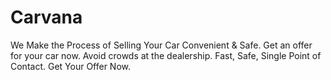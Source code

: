 # Carvana
We Make the Process of Selling Your Car Convenient &amp; Safe. Get an offer for your car now. Avoid crowds at the dealership. Fast, Safe, Single Point of Contact. Get Your Offer Now.
